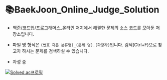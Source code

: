 # 📚BaekJoon_Online_Judge_Solution
* 백준/코드업/프로그래머스_온라인 저지에서 해결한 문제의 소스 코드를 모아둔 저장소입니다.
* 파일 명 형식은 `(번호 혹은 분류명)_(문제 명).(확장자)`입니다. 검색(Ctrl+F)으로 찾고자 하시는 문제를 검색하실 수 있습니다.

* 자성 중

[![Solved.ac프로필](http://mazassumnida.wtf/api/v2/generate_badge?boj=rlarjsdn3)](https://solved.ac/rlarjsdn3)
